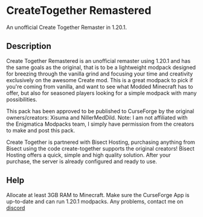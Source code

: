 # CreateTogether Remastered

An unofficial Create Together Remaster in 1.20.1.

## Description

Create Together Remastered is an unofficial remaster using 1.20.1 and has the same goals as the original, that is to be a lightweight modpack designed for breezing through the vanilla grind and focusing your time and creativity exclusively on the awesome Create mod.
This is a great modpack to pick if you're coming from vanilla, and want to see what Modded Minecraft has to offer, but also for seasoned players looking for a simple modpack with many possibilities.

This pack has been approved to be published to CurseForge by the original owners/creators: Xisuma and NillerMedDild.
Note: I am not affiliated with the Enigmatica Modpacks team, I simply have permission from the creators to make and post this pack.

Create Together is partnered with Bisect Hosting, purchasing anything from Bisect using the code create-together supports the original creators!
Bisect Hosting offers a quick, simple and high quality solution. After your purchase, the server is already configured and ready to use.

## Help

Allocate at least 3GB RAM to Minecraft.
Make sure the CurseForge App is up-to-date and can run 1.20.1 modpacks.
Any problems, contact me on [discord](https://discord.gg/dub2CUSKCd)
